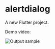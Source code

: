 # alertdialog

A new Flutter project.

Demo video:

![Output sample](https://gifs.com/gif/alert-demo-r8vOrw)

